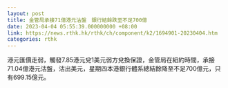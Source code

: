 ```yaml
---
layout: post
title: 金管局承接71億港元沽盤　銀行結餘跌至不足700億
date: 2023-04-04 05:55:39.000000000 +08:00
link: https://news.rthk.hk/rthk/ch/component/k2/1694901-20230404.htm
categories: rthk
---
```


港元匯價走弱，觸發7.85港元兌1美元弱方兌換保證，金管局在紐約時間，承接71.04億港元沽盤，沽出美元，星期四本港銀行體系總結餘降至不足700億元，只有699.15億元。

